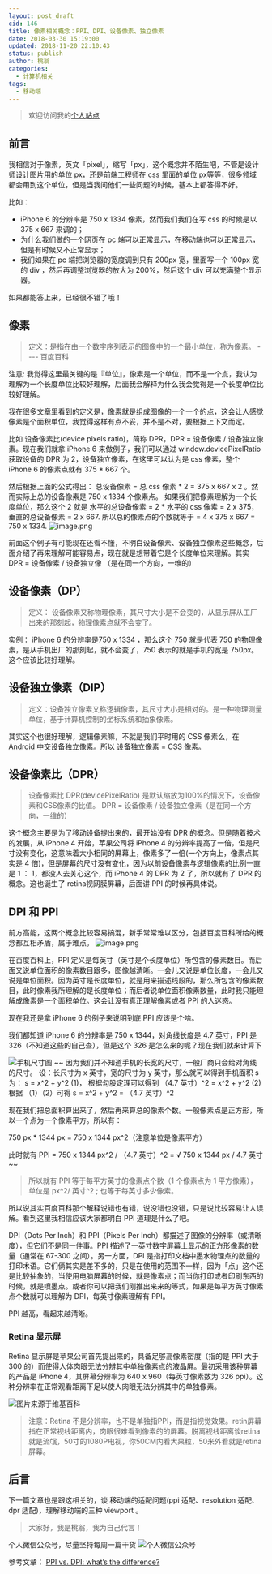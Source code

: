 ```yaml
---
layout: post_draft
cid: 146
title: 像素相关概念：PPI、DPI、设备像素、独立像素
date: 2018-03-30 15:19:00
updated: 2018-11-20 22:10:43
status: publish
author: 桃翁
categories: 
  - 计算机相关
tags: 
  - 移动端
---
```



> 欢迎访问我的[个人站点](http://www.taoweng.site/) 

## 前言
我相信对于像素，英文「pixel」，缩写「px」，这个概念并不陌生吧，不管是设计师设计图片用的单位 px，还是前端工程师在 css 里面的单位 px等等，很多领域都会用到这个单位，但是当我问他们一些问题的时候，基本上都答得不好。

比如：
- iPhone 6 的分辨率是 750 x 1334 像素，然而我们我们在写 css 的时候是以 375 x 667 来调的；
- 为什么我们做的一个网页在 pc 端可以正常显示，在移动端也可以正常显示，但是有时候又不正常显示；
- 我们如果在 pc 端把浏览器的宽度调到只有 200px 宽，里面写一个 100px 宽的 div ，然后再调整浏览器的放大为 200%，然后这个 div 可以充满整个显示器。 

如果都能答上来，已经很不错了哦！
## 像素
> 定义：是指在由一个数字序列表示的图像中的一个最小单位，称为像素。 ---- 百度百科

注意: 我觉得这里最关键的是『单位』，像素是一个单位，而不是一个点，我认为理解为一个长度单位比较好理解，后面我会解释为什么我会觉得是一个长度单位比较好理解。

我在很多文章里看到的定义是，像素就是组成图像的一个一个的点，这会让人感觉像素是个面积单位，我觉得这样有点不妥，并不是不对，要根据上下文而定。

比如 设备像素比(device pixels ratio)，简称 DPR，DPR = 设备像素 / 设备独立像素。现在我们就拿 iPhone 6 来做例子，我们可以通过 window.devicePixelRatio 获取设备的 DPR 为 2，设备独立像素，在这里可以认为是 css 像素，整个 iPhone 6 的像素点就有 375 * 667 个。

然后根据上面的公式得出：
总设备像素 = 总 css 像素 * 2 = 375  x  667 x 2 。然而实际上总的设备像素是 750 x 1334 个像素点。
如果我们把像素理解为一个长度单位，那么这个 2 就是 水平的总设备像素 = 2 * 水平的 css 像素 = 2 x 375，垂直的总设备像素 = 2 x 667. 所以总的像素点的个数就等于 = 4 x 375 x 667 = 750 x 1334. 
![image.png](https://user-gold-cdn.xitu.io/2018/3/30/16275c239a9e1e3f?w=577&h=572&f=png&s=104249)

前面这个例子有可能现在还看不懂，不明白设备像素、设备独立像素这些概念，后面介绍了再来理解可能容易点，现在就是想带着它是个长度单位来理解。其实 DPR = 设备像素 / 设备独立像 （是在同一个方向，一维的）

## 设备像素（DP）
> 定义： 设备像素又称物理像素，其尺寸大小是不会变的，从显示屏从工厂出来的那刻起，物理像素点就不会变了。

实例：
iPhone 6 的分辨率是750 x 1334 ，那么这个 750 就是代表 750 的物理像素，是从手机出厂的那刻起，就不会变了，750 表示的就是手机的宽是 750px。这个应该比较好理解。

## 设备独立像素（DIP）
> 定义：设备独立像素又称逻辑像素，其尺寸大小是相对的。是一种物理测量单位，基于计算机控制的坐标系统和抽象像素。

其实这个也很好理解，逻辑像素嘛，不就是我们平时用的 CSS 像素么，在 Android 中交设备独立像素。所以 设备独立像素 = CSS 像素。
## 设备像素比（DPR）
> 设备像素比 DPR(devicePixelRatio) 是默认缩放为100%的情况下，设备像素和CSS像素的比值。 DPR = 设备像素 / 设备独立像素（是在同一个方向，一维的）

这个概念主要是为了移动设备提出来的，最开始没有 DPR 的概念。但是随着技术的发展，从 iPhone 4 开始，苹果公司将 iPhone 4 的分辨率提高了一倍，但是尺寸没有变化，这意味着大小相同的屏幕上，像素多了一倍(一个方向上，像素点其实是 4 倍)，但是屏幕的尺寸没有变化，因为以前设备像素与逻辑像素的比例一直是 1 ： 1，都没人去关心这个，而 iPhone 4 的 DPR 为 2 了，所以就有了 DPR 的概念。这也诞生了 retina视网膜屏幕，后面讲 PPI 的时候再具体说。

## DPI 和 PPI
前方高能，这两个概念比较容易搞混，新手常常难以区分，包括百度百科所给的概念都互相矛盾，属于难点。
![image.png](https://user-gold-cdn.xitu.io/2018/3/30/16275c239a5da508?w=863&h=564&f=png&s=148049)

在百度百科上，PPI 定义是每英寸（英寸是个长度单位）所包含的像素数目。而后面又说单位面积的像素数目跟多，图像越清晰。一会儿又说是单位长度，一会儿又说是单位面积。因为英寸是长度单位，就是用来描述线段的，那么所包含的像素数目，此时像素我所理解的是长度单位；而后者说单位面积像素数量，此时我只能理解成像素是一个面积单位。这会让没有真正理解像素或者 PPI 的人迷惑。

现在我还是拿 iPhone 6 的例子来说明到底 PPI 应该是个啥。

我们都知道 iPhone 6 的分辨率是 750 x 1344，对角线长度是 4.7 英寸，PPI 是 326（不知道这些的自己查），但是这个 326 是怎么来的呢？现在我们就来计算下

![手机尺寸图](https://user-gold-cdn.xitu.io/2018/3/30/16275c239a9771d3?w=454&h=510&f=png&s=16599)
~~
因为我们并不知道手机的长宽的尺寸，一般厂商只会给对角线的尺寸。
设：长尺寸为 x 英寸，宽的尺寸为 y 英寸，那么就可以得到手机面积 s为： s = x^2 + y^2  (1)，
根据勾股定理可以得到 （4.7 英寸）^2 =  x^2 + y^2   (2)
根据 （1）（2）可得  s = x^2 + y^2 =  （4.7 英寸）^2

现在我们把总面积算出来了，然后再来算总的像素个数。一般像素点是正方形，所以一个点为一个像素平方。所以有：

750 px * 1344 px = 750 x 1344 px^2（注意单位是像素平方）

此时就有 PPI = 750 x 1344 px^2 / （4.7 英寸）^2 = √ 750 x 1344 px / 4.7 英寸~~

> 所以就有 PPI 等于每平方英寸的像素点个数（1 个像素点为 1 平方像素），单位是 px^2/ 英寸^2 ; 也等于每英寸多少像素。

所以说其实百度百科那个解释说错也有错，说没错也没错，只是说比较容易让人误解。看到这里我相信应该大家都明白 PPI 道理是什么了吧。

 DPI（Dots Per Inch）和 PPI（Pixels Per Inch）都描述了图像的分辨率（或清晰度），但它们不是同一件事。PPI 描述了一英寸数字屏幕上显示的正方形像素的数量（通常在 67-300 之间）。另一方面，DPI 是指打印文档中墨水物理点的数量的打印术语。它们俩其实是差不多的，只是在使用的范围不一样，因为「点」这个还是比较抽象的，当使用电脑屏幕的时候，就是像素点；而当你打印或者印刷东西的时候，就是喷墨点。或者你可以把我们刚推出来来的等式，如果是每平方英寸像素点个数就可以理解为 DPI，每英寸像素理解有 PPI。

PPI 越高，看起来越清晰。

### Retina 显示屏
Retina 显示屏是苹果公司首先提出来的，具备足够高像素密度（指的是 PPI 大于 300 的）而使得人体肉眼无法分辨其中单独像素点的液晶屏。最初采用该种屏幕的产品是 iPhone 4，其屏幕分辨率为 640 x 960（每英寸像素数为 326 ppi）。这种分辨率在正常观看距离下足以使人肉眼无法分辨其中的单独像素。

![图片来源于维基百科](https://user-gold-cdn.xitu.io/2018/3/30/16275c239c036cb7)

> 注意：Retina 不是分辨率，也不是单独指PPI，而是指视觉效果。retin屏幕指在正常视线距离内，肉眼很难看到像素的的屏幕。脱离视线距离谈retina就是流氓，50寸的1080P电视，你50CM内看大果粒，50米外看就是retina屏幕。
## 后言
下一篇文章也是跟这相关的，谈 移动端的适配问题(ppi 适配、resolution 适配、 dpr 适配)，理解移动端的三种 viewport 。

> 大家好，我是桃翁，我为自己代言！


个人微信公众号，尽量坚持每周一篇干货
![个人微信公众号](https://user-gold-cdn.xitu.io/2018/3/30/16275c239be26272?w=430&h=430&f=jpeg&s=22318)


参考文章：
[PPI vs. DPI: what’s the difference?](https://99designs.com/blog/tips/ppi-vs-dpi-whats-the-difference/)
